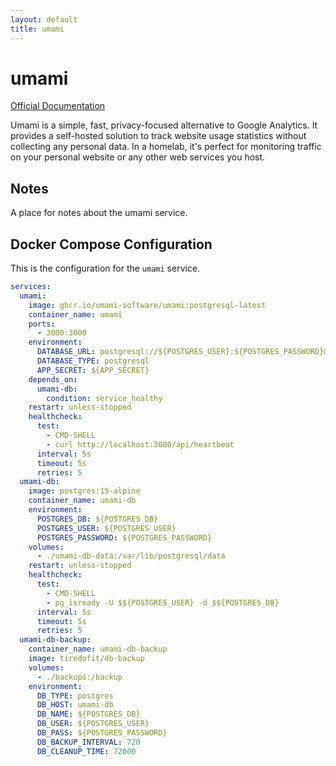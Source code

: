 ```yaml
---
layout: default
title: umami
---
```


# umami

[Official Documentation](https://umami.is/docs)

Umami is a simple, fast, privacy-focused alternative to Google Analytics. It provides a self-hosted solution to track website usage statistics without collecting any personal data. In a homelab, it's perfect for monitoring traffic on your personal website or any other web services you host.

## Notes

A place for notes about the umami service.

## Docker Compose Configuration

This is the configuration for the `umami` service.

```yaml
services:
  umami:
    image: ghcr.io/umami-software/umami:postgresql-latest
    container_name: umami
    ports:
      - 3000:3000
    environment:
      DATABASE_URL: postgresql://${POSTGRES_USER}:${POSTGRES_PASSWORD}@umami-db:5432/${POSTGRES_DB}
      DATABASE_TYPE: postgresql
      APP_SECRET: ${APP_SECRET}
    depends_on:
      umami-db:
        condition: service_healthy
    restart: unless-stopped
    healthcheck:
      test:
        - CMD-SHELL
        - curl http://localhost:3000/api/heartbeat
      interval: 5s
      timeout: 5s
      retries: 5
  umami-db:
    image: postgres:15-alpine
    container_name: umami-db
    environment:
      POSTGRES_DB: ${POSTGRES_DB}
      POSTGRES_USER: ${POSTGRES_USER}
      POSTGRES_PASSWORD: ${POSTGRES_PASSWORD}
    volumes:
      - ./umami-db-data:/var/lib/postgresql/data
    restart: unless-stopped
    healthcheck:
      test:
        - CMD-SHELL
        - pg_isready -U $${POSTGRES_USER} -d $${POSTGRES_DB}
      interval: 5s
      timeout: 5s
      retries: 5
  umami-db-backup:
    container_name: umami-db-backup
    image: tiredofit/db-backup
    volumes:
      - ./backups:/backup
    environment:
      DB_TYPE: postgres
      DB_HOST: umami-db
      DB_NAME: ${POSTGRES_DB}
      DB_USER: ${POSTGRES_USER}
      DB_PASS: ${POSTGRES_PASSWORD}
      DB_BACKUP_INTERVAL: 720
      DB_CLEANUP_TIME: 72000
```
